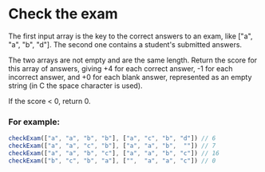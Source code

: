 # Check the exam

The first input array is the key to the correct answers to an exam, like ["a", "a", "b", "d"]. The second one contains a student's submitted answers.

The two arrays are not empty and are the same length. Return the score for this array of answers, giving +4 for each correct answer, -1 for each incorrect answer, and +0 for each blank answer, represented as an empty string (in C the space character is used).

If the score < 0, return 0.

### For example:

```javascript
checkExam(["a", "a", "b", "b"], ["a", "c", "b", "d"]) // 6
checkExam(["a", "a", "c", "b"], ["a", "a", "b",  ""]) // 7
checkExam(["a", "a", "b", "c"], ["a", "a", "b", "c"]) // 16
checkExam(["b", "c", "b", "a"], ["",  "a", "a", "c"]) // 0
```
